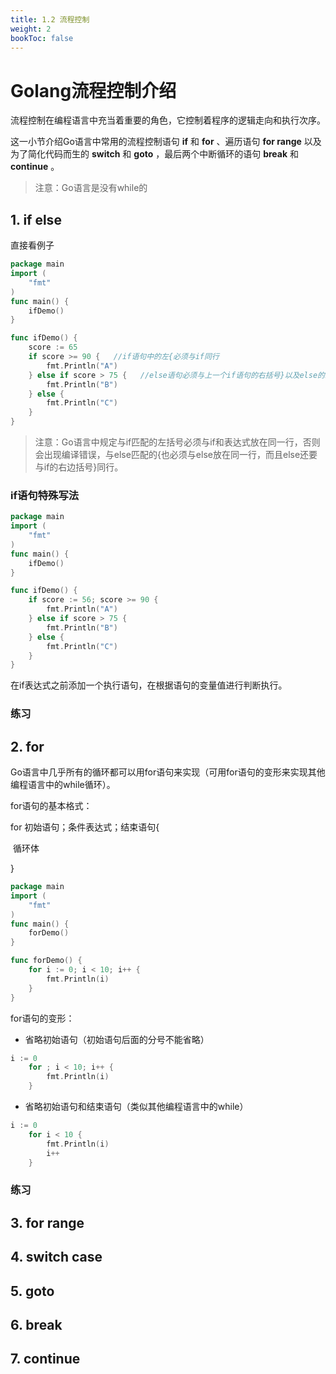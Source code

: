 ```yaml
---
title: 1.2 流程控制
weight: 2
bookToc: false
---
```


# Golang流程控制介绍

流程控制在编程语言中充当着重要的角色，它控制着程序的逻辑走向和执行次序。

这一小节介绍Go语言中常用的流程控制语句 **if** 和 **for** 、遍历语句 **for range** 以及为了简化代码而生的 **switch** 和 **goto** ，最后两个中断循环的语句 **break** 和 **continue** 。

> 注意：Go语言是没有while的

## 1. if else

直接看例子

```go
package main
import (
	"fmt"
)
func main() {
	ifDemo()
}

func ifDemo() {
	score := 65
    if score >= 90 {   //if语句中的左{必须与if同行
		fmt.Println("A")
    } else if score > 75 {   //else语句必须与上一个if语句的右括号}以及else的左括号{同行
		fmt.Println("B")
	} else {
		fmt.Println("C")
	}
}
```

> 注意：Go语言中规定与if匹配的左括号必须与if和表达式放在同一行，否则会出现编译错误，与else匹配的{也必须与else放在同一行，而且else还要与if的右边括号}同行。

### if语句特殊写法

```go
package main
import (
	"fmt"
)
func main() {
	ifDemo()
}

func ifDemo() {
	if score := 56; score >= 90 {
		fmt.Println("A")
	} else if score > 75 {
		fmt.Println("B")
	} else {
		fmt.Println("C")
	}
}
```

在if表达式之前添加一个执行语句，在根据语句的变量值进行判断执行。

### 练习

## 2. for

Go语言中几乎所有的循环都可以用for语句来实现（可用for语句的变形来实现其他编程语言中的while循环）。

for语句的基本格式：

for 初始语句；条件表达式；结束语句{

​			循环体

}

```go
package main
import (
	"fmt"
)
func main() {
	forDemo()
}

func forDemo() {
	for i := 0; i < 10; i++ {
		fmt.Println(i)
	}
}
```

for语句的变形：

- 省略初始语句（初始语句后面的分号不能省略）

```go
i := 0
	for ; i < 10; i++ {
		fmt.Println(i)
	}
```

- 省略初始语句和结束语句（类似其他编程语言中的while）

```go
i := 0
	for i < 10 {
		fmt.Println(i)
		i++
	}
```

### 练习

## 3. for range



## 4.  switch case



## 5.  goto 





## 6. break



## 7. continue



































